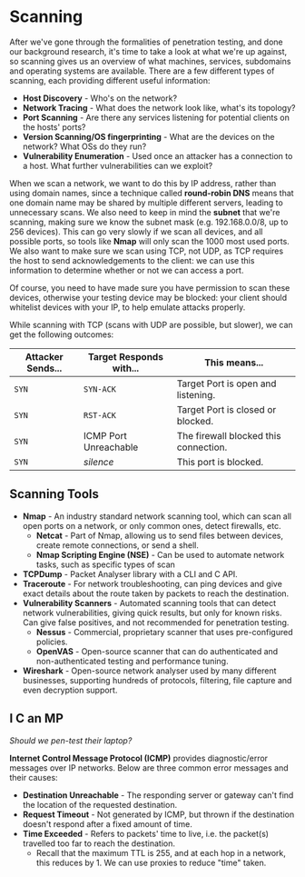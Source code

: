 # Scanning

After we've gone through the formalities of penetration testing, and done our background research, it's time to take a look at what we're up against, so scanning gives us an overview of what machines, services, subdomains and operating systems are available. There are a few different types of scanning, each providing different useful information:

- **Host Discovery** - Who's on the network?
- **Network Tracing** - What does the network look like, what's its topology?
- **Port Scanning** - Are there any services listening for potential clients on the hosts' ports?
- **Version Scanning/OS fingerprinting** - What are the devices on the network? What OSs do they run?
- **Vulnerability Enumeration** - Used once an attacker has a connection to a host. What further vulnerabilities can we exploit?

When we scan a network, we want to do this by IP address, rather than using domain names, since a technique called **round-robin DNS** means that one domain name may be shared by multiple different servers, leading to unnecessary scans. We also need to keep in mind the **subnet** that we're scanning, making sure we know the subnet mask (e.g. 192.168.0.0/8, up to 256 devices). This can go very slowly if we scan all devices, and all possible ports, so tools like **Nmap** will only scan the 1000 most used ports. We also want to make sure we scan using TCP, not UDP, as TCP requires the host to send acknowledgements to the client: we can use this information to determine whether or not we can access a port.

Of course, you need to have made sure you have permission to scan these devices, otherwise your testing device may be blocked: your client should whitelist devices with your IP, to help emulate attacks properly.

While scanning with TCP (scans with UDP are possible, but slower), we can get the following outcomes:

|Attacker Sends...|Target Responds with...|This means...|
|-----------------|-----------------------|-------------|
|`SYN`            |`SYN-ACK`              |Target Port is open and listening.|
|`SYN`            |`RST-ACK`              |Target Port is closed or blocked. |
|`SYN`            |ICMP Port Unreachable  |The firewall blocked this connection.|
|`SYN`            |*silence*              |This port is blocked.|

## Scanning Tools

- **Nmap** - An industry standard network scanning tool, which can scan all open ports on a network, or only common ones, detect firewalls, etc.
  - **Netcat** - Part of Nmap, allowing us to send files between devices, create remote connections, or send a shell.
  - **Nmap Scripting Engine (NSE)** - Can be used to automate network tasks, such as specific types of scan
- **TCPDump** - Packet Analyser library with a CLI and C API.
- **Traceroute** - For network troubleshooting, can ping devices and give exact details about the route taken by packets to reach the destination.
- **Vulnerability Scanners** - Automated scanning tools that can detect network vulnerabilities, giving quick results, but only for known risks. Can give false positives, and not recommended for penetration testing.
  - **Nessus** - Commercial, proprietary scanner that uses pre-configured policies.
  - **OpenVAS** - Open-source scanner that can do authenticated and non-authenticated testing and performance tuning.
- **Wireshark** - Open-source network analyser used by many different businesses, supporting hundreds of protocols, filtering, file capture and even decryption support.

## I C an MP

*Should we pen-test their laptop?*

**Internet Control Message Protocol (ICMP)** provides diagnostic/error messages over IP networks. Below are three common error messages and their causes:

- **Destination Unreachable** - The responding server or gateway can't find the location of the requested destination.
- **Request Timeout** - Not generated by ICMP, but thrown if the destination doesn't respond after a fixed amount of time.
- **Time Exceeded** - Refers to packets' time to live, i.e. the packet(s) travelled too far to reach the destination.
  - Recall that the maximum TTL is 255, and at each hop in a network, this reduces by 1. We can use proxies to reduce "time" taken.

